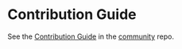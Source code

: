 # Contribution Guide

See the [Contribution Guide](https://github.com/pingcap/community/blob/master/CONTRIBUTING.md) in the
[community](https://github.com/pingcap/community) repo.
